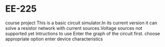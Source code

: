 # EE-225
course project
This is a basic circuit simulator.In its current version it can solve a resistor network with current sources.Voltage sources not supported yet
Intructions to use
  Enter the graph of the circuit first.
  choose appropriate option
  enter device characteristics
  
